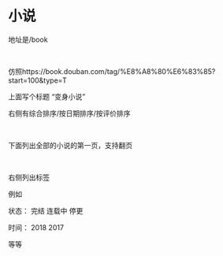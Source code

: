 # 小说



地址是/book

​	

仿照https://book.douban.com/tag/%E8%A8%80%E6%83%85?start=100&type=T



上面写个标题  “变身小说”

右侧有综合排序/按日期排序/按评价排序

​	

下面列出全部的小说的第一页，支持翻页

​	

右侧列出标签

例如 

 状态：	完结 连载中 停更 

时间： 2018  2017  

等等